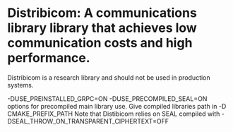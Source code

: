 # Distribicom: A communications library library that achieves low communication costs and high performance.

Distribicom is a research library and should not be used in production systems. 

-DUSE_PREINSTALLED_GRPC=ON -DUSE_PRECOMPILED_SEAL=ON options for precompiled main library use. Give compiled 
libraries path in -D CMAKE_PREFIX_PATH Note that Distibicom relies on SEAL compiled with -DSEAL_THROW_ON_TRANSPARENT_CIPHERTEXT=OFF
